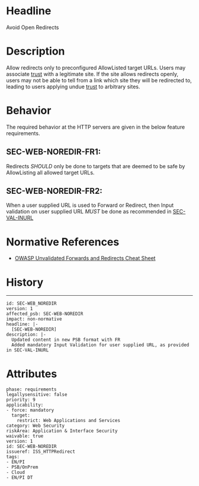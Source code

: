 # Headline

Avoid Open Redirects

# Description

Allow redirects only to preconfigured AllowListed target URLs.
Users may associate [trust](#DEF_Trust) with a legitimate site. If the
site allows redirects openly, users may not be able to tell from a link
which site they will be redirected to, leading to users applying undue
[trust](#DEF_Trust) to arbitrary sites.

# Behavior

The required behavior at the HTTP servers are given in the below feature requirements.

## SEC-WEB-NOREDIR-FR1:

Redirects _SHOULD_ only be done to targets that are deemed to be safe
by AllowListing all allowed target URLs.

## SEC-WEB-NOREDIR-FR2:

When a user supplied URL is used to Forward or Redirect, then Input validation on user supplied URL _MUST_ be done as recommended in [SEC-VAL-INURL](https://wwwin-si.cisco.com/psb-requirements#SEC-VAL-INURL-2)

# Normative References

- [OWASP Unvalidated Forwards and Redirects Cheat Sheet](https://www.owasp.org/index.php/Unvalidated_Redirects_and_Forwards_Cheat_Sheet)

# History

 ---
    id: SEC-WEB_NOREDIR
    version: 1
    affected_psb: SEC-WEB-NOREDIR
    impact: non-normative
    headline: |-
      [SEC-WEB-NOREDIR]
    description: |-
      Updated content in new PSB format with FR
      Added mandatory Input Validation for user supplied URL, as provided in SEC-VAL-INURL

# Attributes

    phase: requirements
    legallysensitive: false
    priority: 9
    applicability:
    - force: mandatory
      target:
        restrict: Web Applications and Services
    category: Web Security
    riskArea: Application & Interface Security
    waivable: true
    version: 1
    id: SEC-WEB-NOREDIR
    issueref: ISS_HTTPRedirect
    tags:
    - EN/PI
    - PSB/OnPrem
    - Cloud
    - EN/PI DT

